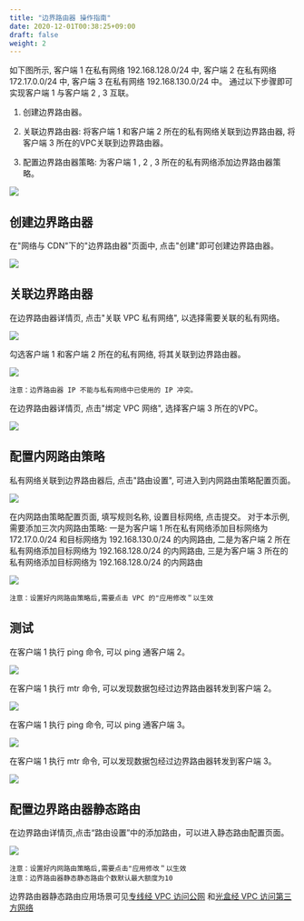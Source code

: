 ```yaml
---
title: "边界路由器 操作指南"
date: 2020-12-01T00:38:25+09:00
draft: false
weight: 2
---
```


如下图所示, 客户端 1 在私有网络 192.168.128.0/24 中, 客户端 2 在私有网络 172.17.0.0/24 中, 客户端 3 在私有网络 192.168.130.0/24 中。
通过以下步骤即可实现客户端 1 与客户端 2 , 3 互联。

1. 创建边界路由器。

2. 关联边界路由器: 将客户端 1 和客户端 2 所在的私有网络关联到边界路由器, 将客户端 3 所在的VPC关联到边界路由器。

3. 配置边界路由器策略: 为客户端 1 , 2 , 3 所在的私有网络添加边界路由器策略。

![](/network/border_router/_images/intranet_router_topology.jpg)

## 创建边界路由器

在"网络与 CDN"下的"边界路由器"页面中, 点击"创建"即可创建边界路由器。

![](/network/border_router/_images/intranet_router.png)


## 关联边界路由器

在边界路由器详情页, 点击"关联 VPC 私有网络", 以选择需要关联的私有网络。

![](/network/border_router/_images/intranet_router_detail.png)

勾选客户端 1 和客户端 2 所在的私有网络, 将其关联到边界路由器。

![](/network/border_router/_images/intranet_router_vxnet.png)

    注意：边界路由器 IP 不能与私有网络中已使用的 IP 冲突。

在边界路由器详情页, 点击"绑定 VPC 网络", 选择客户端 3 所在的VPC。

![](/network/border_router/_images/intranet_router_vpc_detail.jpg)


## 配置内网路由策略

私有网络关联到边界路由器后, 点击"路由设置", 可进入到内网路由策略配置页面。

![](/network/border_router/_images/intranet_router_detail_vxnet.png)


在内网路由策略配置页面, 填写规则名称, 设置目标网络, 点击提交。
对于本示例, 需要添加三次内网路由策略: 一是为客户端 1 所在私有网络添加目标网络为 172.17.0.0/24 和目标网络为 192.168.130.0/24 的内网路由, 二是为客户端 2 所在私有网络添加目标网络为 192.168.128.0/24 的内网路由, 三是为客户端 3 所在的私有网络添加目标网络为 192.168.128.0/24 的内网路由

![](/network/border_router/_images/intranet_router_route.png)


    注意：设置好内网路由策略后,需要点击 VPC 的"应用修改＂以生效

## 测试

在客户端 1 执行 ping 命令, 可以 ping 通客户端 2。

![](/network/border_router/_images/intranet_router_ping.png)

在客户端 1 执行 mtr 命令, 可以发现数据包经过边界路由器转发到客户端 2。

![](/network/border_router/_images/intranet_router_mtr.png)

在客户端 1 执行 ping 命令, 可以 ping 通客户端 3。

![](/network/border_router/_images/intranet_router_ping2.jpg)

在客户端 1 执行 mtr 命令, 可以发现数据包经过边界路由器转发到客户端 3。

![](/network/border_router/_images/intranet_router_mtr2.jpg)


## 配置边界路由器静态路由

在边界路由详情页,点击“路由设置”中的添加路由，可以进入静态路由配置页面。

![](/network/border_router/_images/intranet_router_static_route.jpg)

    注意：设置好内网路由策略后,需要点击"应用修改＂以生效
    注意：边界路由器静态静态路由个数默认最大额度为10

边界路由器静态路由应用场景可见[专线经 VPC 访问公网](../../../sd_wan/quick-start/line_connect_eip)
和[光盒经 VPC 访问第三方网络](../../../sd_wan/quick-start/cpe_connect_tunnel)